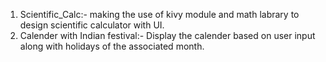 1) Scientific_Calc:- making the use of kivy module and math labrary to design scientific calculator with UI.
2) Calender with Indian festival:- Display the calender based on user input along with holidays of the associated month.
